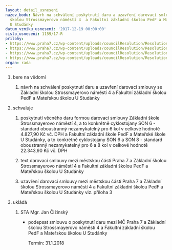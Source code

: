 ```yaml
---
layout: detail_usneseni
nazev_bodu: Návrh na schválení poskytnutí daru a uzavření darovací smlouvy se Základní
  školou Strossmayerovo náměstí 4  a Fakultní základní školou PedF a Mateřskou školou
  U Studánky
datum_vzniku_usneseni: '2017-12-19 00:00:00'
cislo_usneseni: 1159/17-R
prilohy:
- https://www.praha7.cz/wp-content/uploads/councilResolution/Resolutions/29659/export/duvodovazpravaczklostaojany~310802.docx
- https://www.praha7.cz/wp-content/uploads/councilResolution/Resolutions/29659/export/cyklostojany_darovacismlStross~310801.doc
- https://www.praha7.cz/wp-content/uploads/councilResolution/Resolutions/29659/export/cyklostojany_darovacismlUmelecka~310800.doc
- https://www.praha7.cz/wp-content/uploads/councilResolution/Resolutions/29659/export/export~311661.pdf
organ: rada
---
```

<ol id="urzList" class="urzList_view"><li class="urzClass1" id=""><span name="1">bere na vědomí</span><ol class="urzOlClass decimal "><li class="urzClass2" id="" style="text-align: left;"><span><p>návrh na schválení poskytnutí daru a uzavření darovací smlouvy se Základní školou Strossmayerovo náměstí 4 a Fakultní základní školou PedF a Mateřskou školou U Studánky</p></span></li></ol></li><li class="urzClass1" id=""><span name="24">schvaluje</span><ol class="urzOlClass decimal "><li class="urzClass2" id="" style="text-align: left;"><span><p>poskytnutí věcného daru formou darovací smlouvy Základní škole Strossmayerovo náměstí 4, a to konkrétně cyklostojany SON 6 - standard oboustranný nezamykatelný pro 6 kol v celkové hodnotě 4.827,90 Kč vč. DPH a Fakultní základní škole PedF a Mateřské škole U Studánky, a to konkrétně cyklostojany SON 6 a SON 8 - standard oboustranný nezamykatelný pro 6 a 8 kol v celkové hodnotě 22.343,90 Kč vč. DPH</p></span></li><li class="urzClass2" id="" style="text-align: left;"><span><p>text darovací smlouvy mezi městskou částí Praha 7 a Základní školou Strossmayerovo náměstí 4 a Fakultní základní školou PedF a Mateřskou školou U Studánky</p></span></li><li class="urzClass2" id="" style="text-align: left;"><span><p>uzavření darovací smlouvy mezi městskou částí Praha 7 a Základní školou Strossmayerovo náměstí 4 a Fakultní základní školou PedF a Mateřskou školou U Studánky viz. příloha 3<br></p></span></li></ol></li><li class="urzClass1" id="urzUkoly"><span name="1">ukládá</span><ol class="urzOlClass"><li class="urzClass2"><span><p>STA Mgr. Jan Čižinský</p></span><ul class="urzUlClass"><li class="urzClass3"><span><p>podepsat smlouvu o poskytnutí daru mezi MČ Praha 7 a Základní školou Strossmayerovo náměstí 4 a Fakultní základní školou PedF a Mateřskou školou U Studánky</p></span><span class="urzUkolTermin">  Termín:&nbsp;31.1.2018</span></li></ul></li></ol></li></ol>